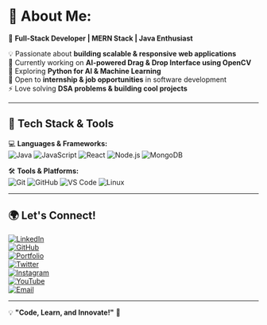 # 💫 About Me: 
🚀 **Full-Stack Developer | MERN Stack | Java Enthusiast**  

💡 Passionate about **building scalable & responsive web applications**  
📌 Currently working on **AI-powered Drag & Drop Interface using OpenCV**  
🌱 Exploring **Python for AI & Machine Learning**  
💼 Open to **internship & job opportunities** in software development  
⚡ Love solving **DSA problems & building cool projects**  

---

## 🔧 **Tech Stack & Tools**  
💻 **Languages & Frameworks:**  
![Java](https://img.shields.io/badge/Java-%23ED8B00.svg?style=flat&logo=openjdk&logoColor=white)
![JavaScript](https://img.shields.io/badge/JavaScript-%23F7DF1E.svg?style=flat&logo=javascript&logoColor=black)
![React](https://img.shields.io/badge/React-%2361DAFB.svg?style=flat&logo=react&logoColor=black)
![Node.js](https://img.shields.io/badge/Node.js-%23339933.svg?style=flat&logo=node.js&logoColor=white)
![MongoDB](https://img.shields.io/badge/MongoDB-%2347A248.svg?style=flat&logo=mongodb&logoColor=white)

🛠 **Tools & Platforms:**  
![Git](https://img.shields.io/badge/Git-%23F05033.svg?style=flat&logo=git&logoColor=white)
![GitHub](https://img.shields.io/badge/GitHub-%23181717.svg?style=flat&logo=github&logoColor=white)
![VS Code](https://img.shields.io/badge/VS%20Code-%23007ACC.svg?style=flat&logo=visual-studio-code&logoColor=white)
![Linux](https://img.shields.io/badge/Linux-%23FCC624.svg?style=flat&logo=linux&logoColor=black)

---



## 🌍 **Let's Connect!**  

[![LinkedIn](https://img.shields.io/badge/LinkedIn-0A66C2?style=flat&logo=linkedin&logoColor=white)](https://linkedin.com/in/navneet-sisodiya)  
[![GitHub](https://img.shields.io/badge/GitHub-181717?style=flat&logo=github&logoColor=white)](https://github.com/NavneetSisodiya)  
[![Portfolio](https://img.shields.io/badge/Portfolio-%23000000.svg?style=flat&logo=vercel&logoColor=white)](https://my-portfolio-five-omega-93.vercel.app/)  
[![Twitter](https://img.shields.io/badge/Twitter-1DA1F2?style=flat&logo=twitter&logoColor=white)](https://twitter.com/YOUR_TWITTER)  
[![Instagram](https://img.shields.io/badge/Instagram-E4405F?style=flat&logo=instagram&logoColor=white)](https://instagram.com/YOUR_INSTAGRAM)  
[![YouTube](https://img.shields.io/badge/YouTube-FF0000?style=flat&logo=youtube&logoColor=white)](https://youtube.com/@YOUR_YOUTUBE)  
[![Email](https://img.shields.io/badge/Email-D14836?style=flat&logo=gmail&logoColor=white)](mailto:your_email@example.com)  

---

💡 **"Code, Learn, and Innovate!"** 🚀
